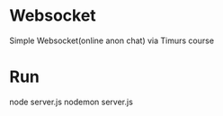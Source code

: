 # Websocket
Simple Websocket(online anon chat) via Timurs course 
# Run 
node server.js
nodemon server.js
